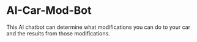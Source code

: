 # AI-Car-Mod-Bot
This AI chatbot can determine what modifications you can do to your car and the results from those modifications.
